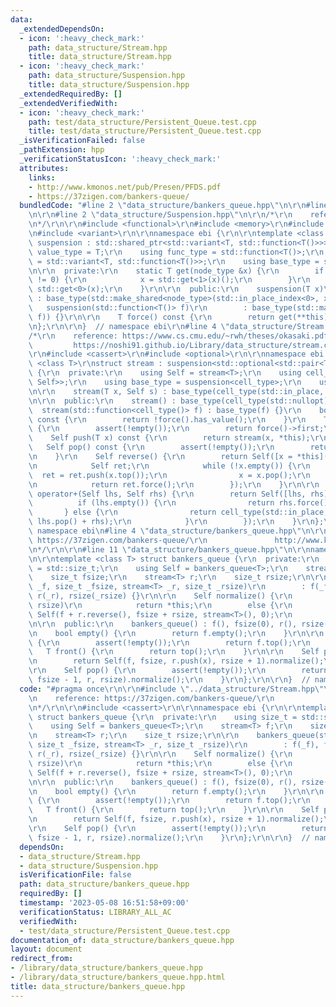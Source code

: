 ```yaml
---
data:
  _extendedDependsOn:
  - icon: ':heavy_check_mark:'
    path: data_structure/Stream.hpp
    title: data_structure/Stream.hpp
  - icon: ':heavy_check_mark:'
    path: data_structure/Suspension.hpp
    title: data_structure/Suspension.hpp
  _extendedRequiredBy: []
  _extendedVerifiedWith:
  - icon: ':heavy_check_mark:'
    path: test/data_structure/Persistent_Queue.test.cpp
    title: test/data_structure/Persistent_Queue.test.cpp
  _isVerificationFailed: false
  _pathExtension: hpp
  _verificationStatusIcon: ':heavy_check_mark:'
  attributes:
    links:
    - http://www.kmonos.net/pub/Presen/PFDS.pdf
    - https://37zigen.com/bankers-queue/
  bundledCode: "#line 2 \"data_structure/bankers_queue.hpp\"\n\r\n#line 2 \"data_structure/Stream.hpp\"\
    \n\r\n#line 2 \"data_structure/Suspension.hpp\"\n\r\n/*\r\n    reference: https://noshi91.github.io/Library/other/suspension.cpp\r\
    \n*/\r\n\r\n#include <functional>\r\n#include <memory>\r\n#include <utility>\r\
    \n#include <variant>\r\n\r\nnamespace ebi {\r\n\r\ntemplate <class T>\r\nstruct\
    \ suspension : std::shared_ptr<std::variant<T, std::function<T()>>> {\r\n    using\
    \ value_type = T;\r\n    using func_type = std::function<T()>;\r\n    using node_type\
    \ = std::variant<T, std::function<T()>>;\r\n    using base_type = std::shared_ptr<node_type>;\r\
    \n\r\n  private:\r\n    static T get(node_type &x) {\r\n        if (x.index()\
    \ != 0) {\r\n            x = std::get<1>(x)();\r\n        }\r\n        return\
    \ std::get<0>(x);\r\n    }\r\n\r\n  public:\r\n    suspension(T x)\r\n       \
    \ : base_type(std::make_shared<node_type>(std::in_place_index<0>, x)) {}\r\n \
    \   suspension(std::function<T()> f)\r\n        : base_type(std::make_shared<node_type>(std::in_place_index<1>,\
    \ f)) {}\r\n\r\n    T force() const {\r\n        return get(**this);\r\n    }\r\
    \n};\r\n\r\n}  // namespace ebi\r\n#line 4 \"data_structure/Stream.hpp\"\n\r\n\
    /*\r\n    reference: https://www.cs.cmu.edu/~rwh/theses/okasaki.pdf\r\n      \
    \         https://noshi91.github.io/Library/data_structure/stream.cpp\r\n*/\r\n\
    \r\n#include <cassert>\r\n#include <optional>\r\n\r\nnamespace ebi {\r\n\r\ntemplate\
    \ <class T>\r\nstruct stream : suspension<std::optional<std::pair<T, stream<T>>>>\
    \ {\r\n  private:\r\n    using Self = stream<T>;\r\n    using cell_type = std::optional<std::pair<T,\
    \ Self>>;\r\n    using base_type = suspension<cell_type>;\r\n    using base_type::force;\r\
    \n\r\n    stream(T x, Self s) : base_type(cell_type(std::in_place, x, s)) {}\r\
    \n\r\n  public:\r\n    stream() : base_type(cell_type(std::nullopt)) {}\r\n  \
    \  stream(std::function<cell_type()> f) : base_type(f) {}\r\n    bool empty()\
    \ const {\r\n        return !force().has_value();\r\n    }\r\n    T top() const\
    \ {\r\n        assert(!empty());\r\n        return force()->first;\r\n    }\r\n\
    \    Self push(T x) const {\r\n        return stream(x, *this);\r\n    }\r\n \
    \   Self pop() const {\r\n        assert(!empty());\r\n        return (*force()).second;\r\
    \n    }\r\n    Self reverse() {\r\n        return Self([x = *this]() mutable {\r\
    \n            Self ret;\r\n            while (!x.empty()) {\r\n              \
    \  ret = ret.push(x.top());\r\n                x = x.pop();\r\n            }\r\
    \n            return ret.force();\r\n        });\r\n    }\r\n\r\n    friend Self\
    \ operator+(Self lhs, Self rhs) {\r\n        return Self([lhs, rhs]() {\r\n  \
    \          if (lhs.empty()) {\r\n                return rhs.force();\r\n     \
    \       } else {\r\n                return cell_type(std::in_place, lhs.top(),\
    \ lhs.pop() + rhs);\r\n            }\r\n        });\r\n    }\r\n};\r\n\r\n}  //\
    \ namespace ebi\n#line 4 \"data_structure/bankers_queue.hpp\"\n\r\n/*\r\n    reference:\
    \ https://37zigen.com/bankers-queue/\r\n               http://www.kmonos.net/pub/Presen/PFDS.pdf\r\
    \n*/\r\n\r\n#line 11 \"data_structure/bankers_queue.hpp\"\n\r\nnamespace ebi {\r\
    \n\r\ntemplate <class T> struct bankers_queue {\r\n  private:\r\n    using size_t\
    \ = std::size_t;\r\n    using Self = bankers_queue<T>;\r\n    stream<T> f;\r\n\
    \    size_t fsize;\r\n    stream<T> r;\r\n    size_t rsize;\r\n\r\n    bankers_queue(stream<T>\
    \ _f, size_t _fsize, stream<T> _r, size_t _rsize)\r\n        : f(_f), fsize(_fsize),\
    \ r(_r), rsize(_rsize) {}\r\n\r\n    Self normalize() {\r\n        if (fsize >=\
    \ rsize)\r\n            return *this;\r\n        else {\r\n            return\
    \ Self(f + r.reverse(), fsize + rsize, stream<T>(), 0);\r\n        }\r\n    }\r\
    \n\r\n  public:\r\n    bankers_queue() : f(), fsize(0), r(), rsize(0) {}\r\n\r\
    \n    bool empty() {\r\n        return f.empty();\r\n    }\r\n\r\n    T top()\
    \ {\r\n        assert(!empty());\r\n        return f.top();\r\n    }\r\n\r\n \
    \   T front() {\r\n        return top();\r\n    }\r\n\r\n    Self push(T x) {\r\
    \n        return Self(f, fsize, r.push(x), rsize + 1).normalize();\r\n    }\r\n\
    \r\n    Self pop() {\r\n        assert(!empty());\r\n        return Self(f.pop(),\
    \ fsize - 1, r, rsize).normalize();\r\n    }\r\n};\r\n\r\n}  // namespace ebi\n"
  code: "#pragma once\r\n\r\n#include \"../data_structure/Stream.hpp\"\r\n\r\n/*\r\
    \n    reference: https://37zigen.com/bankers-queue/\r\n               http://www.kmonos.net/pub/Presen/PFDS.pdf\r\
    \n*/\r\n\r\n#include <cassert>\r\n\r\nnamespace ebi {\r\n\r\ntemplate <class T>\
    \ struct bankers_queue {\r\n  private:\r\n    using size_t = std::size_t;\r\n\
    \    using Self = bankers_queue<T>;\r\n    stream<T> f;\r\n    size_t fsize;\r\
    \n    stream<T> r;\r\n    size_t rsize;\r\n\r\n    bankers_queue(stream<T> _f,\
    \ size_t _fsize, stream<T> _r, size_t _rsize)\r\n        : f(_f), fsize(_fsize),\
    \ r(_r), rsize(_rsize) {}\r\n\r\n    Self normalize() {\r\n        if (fsize >=\
    \ rsize)\r\n            return *this;\r\n        else {\r\n            return\
    \ Self(f + r.reverse(), fsize + rsize, stream<T>(), 0);\r\n        }\r\n    }\r\
    \n\r\n  public:\r\n    bankers_queue() : f(), fsize(0), r(), rsize(0) {}\r\n\r\
    \n    bool empty() {\r\n        return f.empty();\r\n    }\r\n\r\n    T top()\
    \ {\r\n        assert(!empty());\r\n        return f.top();\r\n    }\r\n\r\n \
    \   T front() {\r\n        return top();\r\n    }\r\n\r\n    Self push(T x) {\r\
    \n        return Self(f, fsize, r.push(x), rsize + 1).normalize();\r\n    }\r\n\
    \r\n    Self pop() {\r\n        assert(!empty());\r\n        return Self(f.pop(),\
    \ fsize - 1, r, rsize).normalize();\r\n    }\r\n};\r\n\r\n}  // namespace ebi"
  dependsOn:
  - data_structure/Stream.hpp
  - data_structure/Suspension.hpp
  isVerificationFile: false
  path: data_structure/bankers_queue.hpp
  requiredBy: []
  timestamp: '2023-05-08 16:51:58+09:00'
  verificationStatus: LIBRARY_ALL_AC
  verifiedWith:
  - test/data_structure/Persistent_Queue.test.cpp
documentation_of: data_structure/bankers_queue.hpp
layout: document
redirect_from:
- /library/data_structure/bankers_queue.hpp
- /library/data_structure/bankers_queue.hpp.html
title: data_structure/bankers_queue.hpp
---
```

